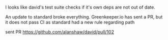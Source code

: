 I looks like david's test suite checks if it's own deps are not out of date.

An update to standard broke everything. Greenkeeper.io has sent a PR, but it does not pass CI as standard had a new rule regarding path

sent PR https://github.com/alanshaw/david/pull/102

